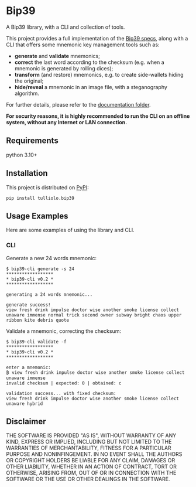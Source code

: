 # Bip39
A Bip39 library, with a CLI and collection of tools.

This project provides a full implementation of the [Bip39 specs](https://github.com/bitcoin/bips/blob/master/bip-0039.mediawiki), along with a CLI that offers some mnemonic key management tools such as:
- **generate** and **validate** mnemonics;
- **correct** the last word according to the checksum (e.g. when a mnemonic is generated by rolling dices);
- **transform** (and restore) mnemonics, e.g. to create side-wallets hiding the original;
- **hide/reveal** a mnemonic in an image file, with a steganography algorithm.

For further details, please refer to the [documentation folder](https://github.com/tulliolo/bip39/wiki).

**For security reasons, it is highly recommended to run the CLI on an offline system, without any Internet or LAN connection.**

## Requirements
python 3.10+

## Installation
This project is distributed on [PyPI](https://pypi.org/):
```
pip install tulliolo.bip39
```

## Usage Examples
Here are some examples of using the library and CLI.

### CLI
Generate a new 24 words mnemonic:
```
$ bip39-cli generate -s 24
******************
* bip39-cli v0.2 *
******************

generating a 24 words mnemonic...

generate success!
view fresh drink impulse doctor wise another smoke license collect unaware immense normal trick second owner subway bright chaos upper ribbon kite debris quote
```

Validate a mnemonic, correcting the checksum:
```
$ bip39-cli validate -f
******************
* bip39-cli v0.2 *
******************

enter a mnemonic:
₿ view fresh drink impulse doctor wise another smoke license collect unaware immense
invalid checksum | expected: 0 | obtained: c

validation success... with fixed checksum:
view fresh drink impulse doctor wise another smoke license collect unaware hybrid
```

## Disclaimer

THE SOFTWARE IS PROVIDED "AS IS", WITHOUT WARRANTY OF ANY KIND, EXPRESS OR IMPLIED, INCLUDING BUT NOT LIMITED TO THE WARRANTIES OF MERCHANTABILITY,
FITNESS FOR A PARTICULAR PURPOSE AND NONINFINGEMENT. IN NO EVENT SHALL THE AUTHORS OR COPYRIGHT HOLDERS BE LIABLE FOR ANY CLAIM, DAMAGES OR OTHER
LIABILITY, WHETHER IN AN ACTION OF CONTRACT, TORT OR OTHERWISE, ARISING FROM, OUT OF OR IN CONNECTION WITH THE SOFTWARE OR THE USE OR OTHER DEALINGS IN THE
SOFTWARE.
